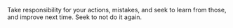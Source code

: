 Take responsibility for your actions, mistakes, and seek to learn from those, and improve next time. Seek to not do it again. 